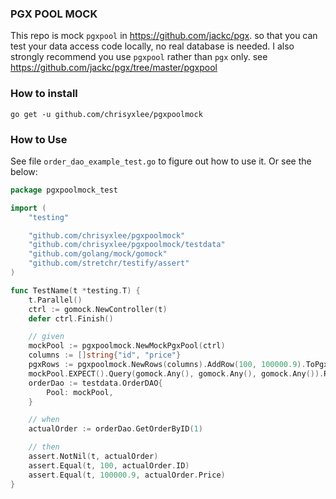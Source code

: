 ### PGX POOL MOCK

This repo is mock `pgxpool` in https://github.com/jackc/pgx. so that you can test your data access code locally, no real database is needed.
I also strongly recommend you use `pgxpool` rather than `pgx` only. see https://github.com/jackc/pgx/tree/master/pgxpool

### How to install

```
go get -u github.com/chrisyxlee/pgxpoolmock
```

### How to Use

See file `order_dao_example_test.go` to figure out how to use it. Or see the below:
```go
package pgxpoolmock_test

import (
	"testing"

	"github.com/chrisyxlee/pgxpoolmock"
	"github.com/chrisyxlee/pgxpoolmock/testdata"
	"github.com/golang/mock/gomock"
	"github.com/stretchr/testify/assert"
)

func TestName(t *testing.T) {
	t.Parallel()
	ctrl := gomock.NewController(t)
	defer ctrl.Finish()

	// given
	mockPool := pgxpoolmock.NewMockPgxPool(ctrl)
	columns := []string{"id", "price"}
	pgxRows := pgxpoolmock.NewRows(columns).AddRow(100, 100000.9).ToPgxRows()
	mockPool.EXPECT().Query(gomock.Any(), gomock.Any(), gomock.Any()).Return(pgxRows, nil)
	orderDao := testdata.OrderDAO{
		Pool: mockPool,
	}

	// when
	actualOrder := orderDao.GetOrderByID(1)

	// then
	assert.NotNil(t, actualOrder)
	assert.Equal(t, 100, actualOrder.ID)
	assert.Equal(t, 100000.9, actualOrder.Price)
}

```
